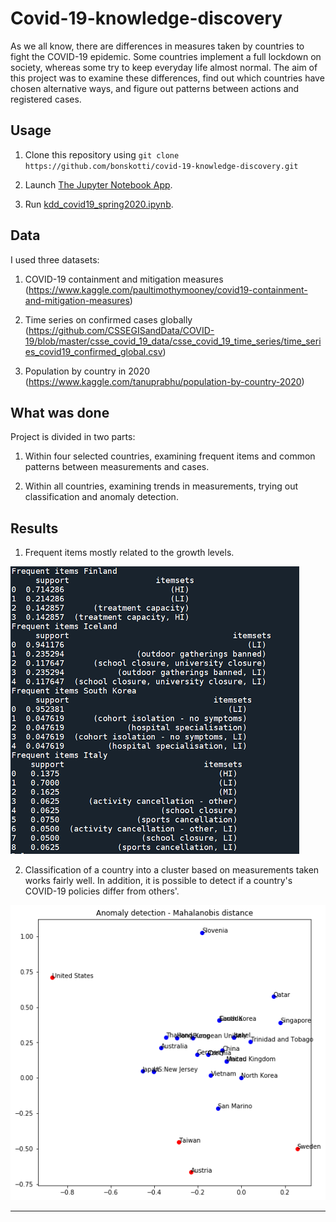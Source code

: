 # Covid-19-knowledge-discovery

As we all know, there are differences in measures taken by countries to fight the COVID-19 epidemic. Some countries implement a full lockdown on society, whereas some try to keep everyday life almost normal. The aim of this project was to examine these differences, find out which countries have chosen alternative ways, and figure out patterns between actions and registered cases.

## Usage

1. Clone this repository using `git clone https://github.com/bonskotti/covid-19-knowledge-discovery.git`

2. Launch [The Jupyter Notebook App](https://jupyter-notebook-beginner-guide.readthedocs.io/en/latest/execute.html).

3. Run [kdd_covid19_spring2020.ipynb](../master/kdd_covid19_spring2020.ipynb).

## Data

I used three datasets:

1. COVID-19 containment and mitigation measures (https://www.kaggle.com/paultimothymooney/covid19-containment-and-mitigation-measures)

2. Time series on confirmed cases globally (https://github.com/CSSEGISandData/COVID-19/blob/master/csse_covid_19_data/csse_covid_19_time_series/time_series_covid19_confirmed_global.csv)

3. Population by country in 2020 (https://www.kaggle.com/tanuprabhu/population-by-country-2020)

## What was done

Project is divided in two parts:

1. Within four selected countries, examining frequent items and common patterns between measurements and cases.

2. Within all countries, examining trends in measurements, trying out classification and anomaly detection.

## Results

1. Frequent items mostly related to the growth levels.

![Alt text](img/items.png?raw=true "Title")

2. Classification of a country into a cluster based on measurements taken works fairly well. In addition, it is possible to detect if a country's COVID-19 policies differ from others'.

![Alt text](img/mahal.png?raw=true "Title")

----
